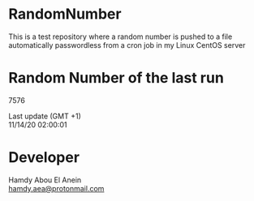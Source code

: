 # RandomNumber    
This is a test repository where a random number is pushed to a file automatically passwordless from a cron job in my Linux CentOS server    
# Random Number of the last run   
7576
      
Last update (GMT +1)    
11/14/20 02:00:01
# Developer    
Hamdy Abou El Anein   
hamdy.aea@protonmail.com
